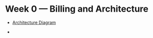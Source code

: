 # Week 0 — Billing and Architecture

* [Architecture Diagram](https://lucid.app/lucidchart/8ee77ef4-5f24-4346-ba38-cfd4f73b2411/edit?viewport_loc=60%2C251%2C2631%2C1668%2C0_0&invitationId=inv_a5775120-fbd0-48a1-90b2-3956295830a3)

* 